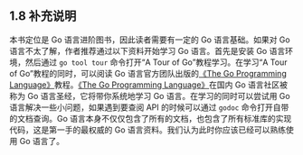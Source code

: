 ## 1.8 补充说明

本书定位是 Go 语言进阶图书，因此读者需要有一定的 Go 语言基础。如果对 Go 语言不太了解，作者推荐通过以下资料开始学习 Go 语言。首先是安装 Go 语言环境，然后通过 `go tool tour` 命令打开“A Tour of Go”教程学习。在学习“A Tour of Go”教程的同时，可以阅读 Go 语言官方团队出版的[《The Go Programming Language》](http://www.gopl.io/)教程。[《The Go Programming Language》](http://www.gopl.io/)在国内 Go 语言社区被称为 Go 语言圣经，它将带你系统地学习 Go 语言。在学习的同时可以尝试用 Go 语言解决一些小问题，如果遇到要查阅 API 的时候可以通过 `godoc` 命令打开自带的文档查询。Go 语言本身不仅仅包含了所有的文档，也包含了所有标准库的实现代码，这是第一手的最权威的 Go 语言资料。我们认为此时你应该已经可以熟练使用 Go 语言了。
